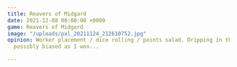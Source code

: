 ```yaml
---
title: Reavers of Midgard
date: 2021-12-08 00:00:00 +0000
game: Reavers of Midgard
image: "/uploads/pxl_20211124_212610752.jpg"
opinion: Worker placement / dice rolling / points salad. Dripping in theme, enjoyable,
  possibly biased as I won...

---
```

